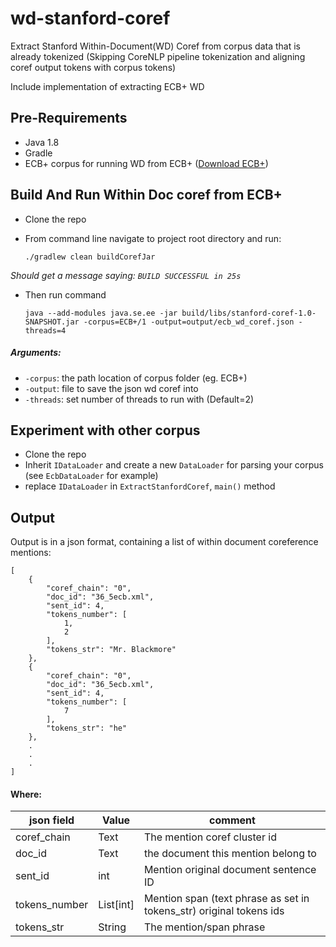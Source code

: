 # wd-stanford-coref
Extract Stanford Within-Document(WD) Coref from corpus data that is already tokenized (Skipping CoreNLP pipeline tokenization and aligning coref output tokens with corpus tokens)

Include implementation of extracting ECB+ WD

Pre-Requirements
--
- Java 1.8
- Gradle
- ECB+ corpus for running WD from ECB+ (<a href="http://www.newsreader-project.eu/results/data/the-ecb-corpus/">Download ECB+</a>)

Build And Run Within Doc coref from ECB+
--
* Clone the repo
* From command line navigate to project root directory and run:
    
    
    `./gradlew clean buildCorefJar`
    
*Should get a message saying: `BUILD SUCCESSFUL in 25s`*
* Then run command

    
    `java --add-modules java.se.ee -jar build/libs/stanford-coref-1.0-SNAPSHOT.jar -corpus=ECB+/1 -output=output/ecb_wd_coref.json -threads=4`


##### Arguments:

* `-corpus`: the path location of corpus folder (eg. ECB+)
* `-output`: file to save the json wd coref into
* `-threads`: set number of threads to run with (Default=2)


Experiment with other corpus
--
* Clone the repo
* Inherit `IDataLoader` and create a new `DataLoader` for parsing your corpus (see `EcbDataLoader` for example)
* replace `IDataLoader` in `ExtractStanfordCoref`, `main()` method


Output
--
Output is in a json format, containing a list of within document coreference mentions:

    [
        {
            "coref_chain": "0",
            "doc_id": "36_5ecb.xml",
            "sent_id": 4,
            "tokens_number": [
                1,
                2
            ],
            "tokens_str": "Mr. Blackmore"
        },
        {
            "coref_chain": "0",
            "doc_id": "36_5ecb.xml",
            "sent_id": 4,
            "tokens_number": [
                7
            ],
            "tokens_str": "he"
        },
        .
        .
        .
    ]
    
#### Where:
  
| json field  | Value | comment |
| ------------- | ------------- | ------------- |
| coref_chain | Text | The mention coref cluster id |
| doc_id | Text | the document this mention belong to |
| sent_id | int | Mention original document sentence ID |
| tokens_number | List[int] | Mention span (text phrase as set in tokens_str) original tokens ids |
| tokens_str | String | The mention/span phrase |
